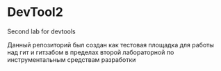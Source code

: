 # DevTool2
Second lab for devtools

Данный репозиторий был создан как тестовая площадка для работы над гит и гитзабом в пределах второй лабораторной по инструментальным средствам разработки
